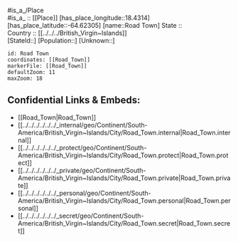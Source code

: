 ﻿---
location: [-64.62305,18.4314] 
mapzoom: [7,12] 
mapmarker: city 
type: City
tags:
- geo/City


SpocWebEntityId: 139690
isDeleted: false
confidential: public

---
#is_a_/Place  
#is_a_ :: [[Place]] 
[has_place_longitude::18.4314] 
[has_place_latitude::-64.62305] 
[name::Road Town] 
State ::  
Country :: [[../../../British_Virgin~Islands]]  
[StateId::] 
[Population::] 
[Unknown::] 


```leaflet
id: Road Town
coordinates: [[Road_Town]] 
markerFile: [[Road_Town]] 
defaultZoom: 11 
maxZoom: 18
```


## Confidential Links & Embeds: 
- [[Road_Town|Road_Town]]  
- [[../../../../../../_internal/geo/Continent/South-America/British_Virgin~Islands/City/Road_Town.internal|Road_Town.internal]] 
- [[../../../../../../_protect/geo/Continent/South-America/British_Virgin~Islands/City/Road_Town.protect|Road_Town.protect]] 
- [[../../../../../../_private/geo/Continent/South-America/British_Virgin~Islands/City/Road_Town.private|Road_Town.private]] 
- [[../../../../../../_personal/geo/Continent/South-America/British_Virgin~Islands/City/Road_Town.personal|Road_Town.personal]] 
- [[../../../../../../_secret/geo/Continent/South-America/British_Virgin~Islands/City/Road_Town.secret|Road_Town.secret]] 
